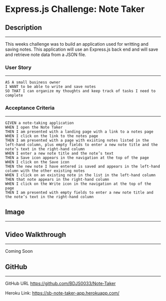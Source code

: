 # Express.js Challenge: Note Taker

## Description
---
This weeks challenge was to build an application used for writting and saving notes. This application will use an Express.js back end and will save and retrieve note data from a JSON file.

### User Story
______
```
AS A small business owner
I WANT to be able to write and save notes
SO THAT I can organize my thoughts and keep track of tasks I need to complete
```

### Acceptance Criteria
___

```
GIVEN a note-taking application
WHEN I open the Note Taker
THEN I am presented with a landing page with a link to a notes page
WHEN I click on the link to the notes page
THEN I am presented with a page with existing notes listed in the left-hand column, plus empty fields to enter a new note title and the note’s text in the right-hand column
WHEN I enter a new note title and the note’s text
THEN a Save icon appears in the navigation at the top of the page
WHEN I click on the Save icon
THEN the new note I have entered is saved and appears in the left-hand column with the other existing notes
WHEN I click on an existing note in the list in the left-hand column
THEN that note appears in the right-hand column
WHEN I click on the Write icon in the navigation at the top of the page
THEN I am presented with empty fields to enter a new note title and the note’s text in the right-hand column
```
## Image
______________


## Video Walkthrough
______

Coming Soon

## GitHub
________________

GitHub URL https://github.com/BDJS0033/Note-Taker

Heroku Link: https://sb-note-taker-app.herokuapp.com/